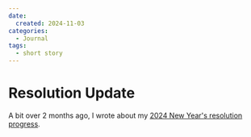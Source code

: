 ```yaml
---
date:
  created: 2024-11-03
categories:
  - Journal
tags:
  - short story
---
```

# Resolution Update

A bit over 2 months ago, I wrote about my [2024 New Year's resolution progress](./2024-08-30-resolution-progress.md).

<!-- more -->

